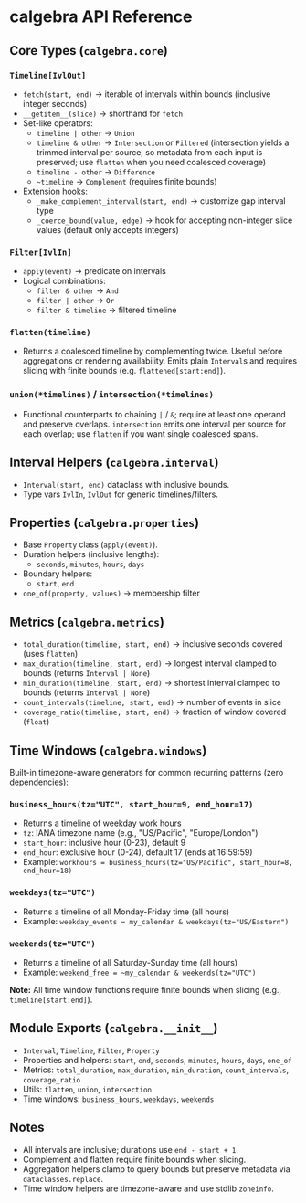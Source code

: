 # calgebra API Reference

## Core Types (`calgebra.core`)

### `Timeline[IvlOut]`
- `fetch(start, end)` → iterable of intervals within bounds (inclusive integer seconds)
- `__getitem__(slice)` → shorthand for `fetch`
- Set-like operators:
  - `timeline | other` → `Union`
  - `timeline & other` → `Intersection` or `Filtered` (intersection yields a trimmed interval per source, so metadata from each input is preserved; use `flatten` when you need coalesced coverage)
  - `timeline - other` → `Difference`
  - `~timeline` → `Complement` (requires finite bounds)
- Extension hooks:
  - `_make_complement_interval(start, end)` → customize gap interval type
  - `_coerce_bound(value, edge)` → hook for accepting non-integer slice values (default only accepts integers)

### `Filter[IvlIn]`
- `apply(event)` → predicate on intervals
- Logical combinations:
  - `filter & other` → `And`
  - `filter | other` → `Or`
  - `filter & timeline` → filtered timeline

### `flatten(timeline)`
- Returns a coalesced timeline by complementing twice. Useful before aggregations or rendering availability. Emits plain `Interval`s and requires slicing with finite bounds (e.g. `flattened[start:end]`).

### `union(*timelines)` / `intersection(*timelines)`
- Functional counterparts to chaining `|` / `&`; require at least one operand and preserve overlaps. `intersection` emits one interval per source for each overlap; use `flatten` if you want single coalesced spans.

## Interval Helpers (`calgebra.interval`)
- `Interval(start, end)` dataclass with inclusive bounds.
- Type vars `IvlIn`, `IvlOut` for generic timelines/filters.

## Properties (`calgebra.properties`)
- Base `Property` class (`apply(event)`).
- Duration helpers (inclusive lengths):
  - `seconds`, `minutes`, `hours`, `days`
- Boundary helpers:
  - `start`, `end`
- `one_of(property, values)` → membership filter

## Metrics (`calgebra.metrics`)
- `total_duration(timeline, start, end)` → inclusive seconds covered (uses `flatten`)
- `max_duration(timeline, start, end)` → longest interval clamped to bounds (returns `Interval | None`)
- `min_duration(timeline, start, end)` → shortest interval clamped to bounds (returns `Interval | None`)
- `count_intervals(timeline, start, end)` → number of events in slice
- `coverage_ratio(timeline, start, end)` → fraction of window covered (`float`)

## Time Windows (`calgebra.windows`)
Built-in timezone-aware generators for common recurring patterns (zero dependencies):

### `business_hours(tz="UTC", start_hour=9, end_hour=17)`
- Returns a timeline of weekday work hours
- `tz`: IANA timezone name (e.g., "US/Pacific", "Europe/London")
- `start_hour`: inclusive hour (0-23), default 9
- `end_hour`: exclusive hour (0-24), default 17 (ends at 16:59:59)
- Example: `workhours = business_hours(tz="US/Pacific", start_hour=8, end_hour=18)`

### `weekdays(tz="UTC")`
- Returns a timeline of all Monday-Friday time (all hours)
- Example: `weekday_events = my_calendar & weekdays(tz="US/Eastern")`

### `weekends(tz="UTC")`
- Returns a timeline of all Saturday-Sunday time (all hours)
- Example: `weekend_free = ~my_calendar & weekends(tz="UTC")`

**Note:** All time window functions require finite bounds when slicing (e.g., `timeline[start:end]`).

## Module Exports (`calgebra.__init__`)
- `Interval`, `Timeline`, `Filter`, `Property`
- Properties and helpers: `start`, `end`, `seconds`, `minutes`, `hours`, `days`, `one_of`
- Metrics: `total_duration`, `max_duration`, `min_duration`, `count_intervals`, `coverage_ratio`
- Utils: `flatten`, `union`, `intersection`
- Time windows: `business_hours`, `weekdays`, `weekends`

## Notes
- All intervals are inclusive; durations use `end - start + 1`.
- Complement and flatten require finite bounds when slicing.
- Aggregation helpers clamp to query bounds but preserve metadata via `dataclasses.replace`.
- Time window helpers are timezone-aware and use stdlib `zoneinfo`.
